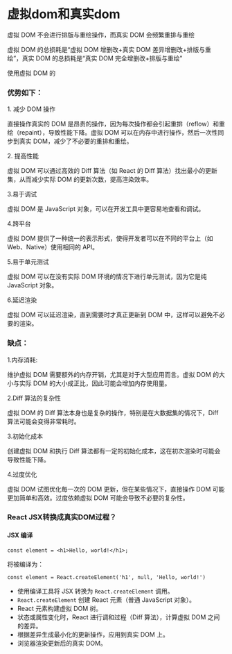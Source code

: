 # 虚拟dom和真实dom

虚拟 DOM 不会进行排版与重绘操作，而真实 DOM 会频繁重排与重绘

虚拟 DOM 的总损耗是“虚拟 DOM 增删改+真实 DOM 差异增删改+排版与重绘”，真实 DOM 的总损耗是“真实 DOM 完全增删改+排版与重绘”

&#x20;

使用虚拟 DOM 的

### 优势如下：

1\. 减少 DOM 操作

直接操作真实的 DOM 是昂贵的操作，因为每次操作都会引起重排（reflow）和重绘（repaint），导致性能下降。虚拟 DOM 可以在内存中进行操作，然后一次性同步到真实 DOM，减少了不必要的重排和重绘。

2\. 提高性能

虚拟 DOM 可以通过高效的 Diff 算法（如 React 的 Diff 算法）找出最小的更新集，从而减少实际 DOM 的更新次数，提高渲染效率。

3.易于调试

虚拟 DOM 是 JavaScript 对象，可以在开发工具中更容易地查看和调试。

4.跨平台

虚拟 DOM 提供了一种统一的表示形式，使得开发者可以在不同的平台上（如 Web、Native）使用相同的 API。

5.易于单元测试

虚拟 DOM 可以在没有实际 DOM 环境的情况下进行单元测试，因为它是纯 JavaScript 对象。

6.延迟渲染

虚拟 DOM 可以延迟渲染，直到需要时才真正更新到 DOM 中，这样可以避免不必要的渲染。

### 缺点：

1.内存消耗:

维护虚拟 DOM 需要额外的内存开销，尤其是对于大型应用而言。虚拟 DOM 的大小与实际 DOM 的大小成正比，因此可能会增加内存使用量。

2.Diff 算法的复杂性

虚拟 DOM 的 Diff 算法本身也是复杂的操作，特别是在大数据集的情况下，Diff 算法可能会变得非常耗时。

3.初始化成本

创建虚拟 DOM 和执行 Diff 算法都有一定的初始化成本，这在初次渲染时可能会导致性能下降。

4.过度优化

虚拟 DOM 试图优化每一次的 DOM 更新，但在某些情况下，直接操作 DOM 可能更加简单和高效。过度依赖虚拟 DOM 可能会导致不必要的复杂性。

### &#x20;React JSX转换成真实DOM过程？

#### JSX 编译

```
const element = <h1>Hello, world!</h1>;
```

将被编译为：

```
const element = React.createElement('h1', null, 'Hello, world!')
```

* 使用编译工具将 JSX 转换为 `React.createElement` 调用。
* `React.createElement` 创建 React 元素（普通 JavaScript 对象）。
* React 元素构建虚拟 DOM 树。
* 状态或属性变化时，React 进行调和过程（Diff 算法），计算虚拟 DOM 之间的差异。
* 根据差异生成最小化的更新操作，应用到真实 DOM 上。
* 浏览器渲染更新后的真实 DOM。
